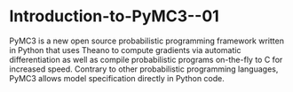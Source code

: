 # Introduction-to-PyMC3--01
 PyMC3 is a new open source probabilistic programming framework written in Python that uses Theano to compute gradients via automatic differentiation as well as compile probabilistic programs on-the-fly to C for increased speed. Contrary to other probabilistic programming languages, PyMC3 allows model specification directly in Python code.
